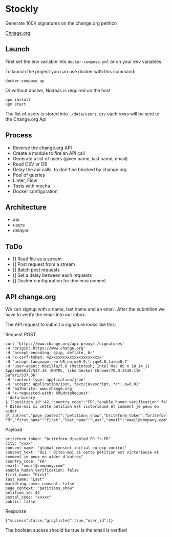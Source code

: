 # Stockly

Generate 100K signatures on the change.org petition


[Chnage.org](https://www.change.org/p/yana%C3%ABl-barbier-hire-yana%C3%ABl-barbier?recruiter=917966904&utm_source=share_petition&utm_medium=copylink&utm_campaign=share_petition)

## Launch

First set the env variable into `docker-compose.yml` or on your env variables

To launch the project you can use docker with this command:

`docker-compose up`

Or without docker, NodeJs is required on the host

```
npm install
npm start
```

The list of users is stored into `./data/users.csv` each rows will be sent to the Change.org Api

## Process

- Reverse the change.org API
- Create a module to fire an API call
- Generate a list of users (given name, last name, email)
- Read CSV or DB
- Delay the api calls, to don't be blocked by change.org
- Pool of queries
- Linter, Flow
- Tests with mocha
- Docker configuration

## Architecture

- api
- users
- delayer

## ToDo

- [] Read file as a stream
- [] Post request from a stream
- [] Batch post requests
- [] Set a delay between each requests
- [] Docker configuration for dev environment

## API change.org

We can signup with a name, last name and an email.
After the submition we have to verify the email into our inbox.

The API request to submit a signature looks like this:

Request POST

```
curl 'https://www.change.org/api-proxy/-/signatures'
-H 'origin: https://www.change.org'
-H 'accept-encoding: gzip, deflate, br'
-H 'x-csrf-token: 42xxxxxxxxxxxxxxxxxxxxxx'
-H 'accept-language: en-US,en;q=0.9,fr;q=0.8,la;q=0.7'
-H 'user-agent: Mozilla/5.0 (Macintosh; Intel Mac OS X 10_14_1) AppleWebKit/537.36 (KHTML, like Gecko) Chrome/70.0.3538.110 Safari/537.36'
-H 'content-type: application/json'
-H 'accept: application/json, text/javascript, */*; q=0.01'
-H 'authority: www.change.org'
-H 'x-requested-with: XMLHttpRequest'
--data-binary $'{"petition_id":42,"country_code":"FR","enable_human_verification":false,"consent_name":"global_consent_initial_eu_exp_control","consent_text":"Oui ! Dites-moi si cette pétition est victorieuse et comment je peux en aider d\'autres","page_context":"petitions_show","briteform_token":"briteform_disabled_FR_fr-FR","first_name":"First","last_name":"Last","email":"email@company.com","city":"xxxx","postal_code":"xxxxx","marketing_comms_consent":false,"public":false}'
```

Payload

```
briteform_token: "briteform_disabled_FR_fr-FR"
city: "xxxx"
consent_name: "global_consent_initial_eu_exp_control"
consent_text: "Oui ! Dites-moi si cette pétition est victorieuse et comment je peux en aider d'autres"
country_code: "FR"
email: "email@company.com"
enable_human_verification: false
first_name: "First"
last_name: "Last"
marketing_comms_consent: false
page_context: "petitions_show"
petition_id: 42
postal_code: "xxxxx"
public: false
```

Response

```
{"success":false,"graylisted":true,"user_id":1}
```

The boolean sucess should be true is the email is verified
